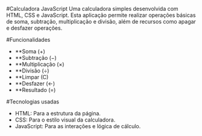 #Calculadora JavaScript
Uma calculadora simples desenvolvida com HTML, CSS e JavaScript. Esta aplicação permite realizar operações básicas de soma, subtração, multiplicação e divisão, além de recursos como apagar e desfazer operações.

#Funcionalidades
- **Soma (+)
- **Subtração (−)
- **Multiplicação (×) 
- **Divisão (÷)
- **Limpar (C)
- **Desfazer (←)
- **Resultado (=)

#Tecnologias usadas
- HTML: Para a estrutura da página.
- CSS: Para o estilo visual da calculadora.
- JavaScript: Para as interações e lógica de cálculo.
